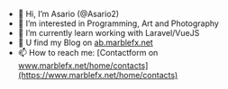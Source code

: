 - 👋 Hi, I’m Asario (@Asario2)
- 👀 I’m interested in Programming, Art and Photography
- 🌱 I’m currently learn working with Laravel/VueJS
- 🔗 U find my Blog on [ab.marblefx.net](https://ab.marblefx.net)
- 📫 How to reach me: [Contactform on www.marblefx.net/home/contacts](https://www.marblefx.net/home/contacts)


<!---
Asario2/Asario2 is a ✨ special ✨ repository because its `README.md` (this file) appears on your GitHub profile.
You can click the Preview link to take a look at your changes.
--->
